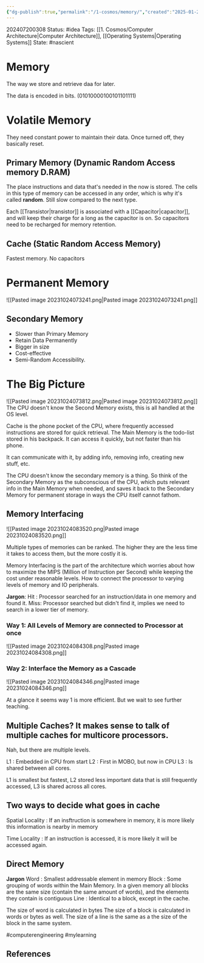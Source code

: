 ```yaml
---
{"dg-publish":true,"permalink":"/1-cosmos/memory/","created":"2025-01-22T11:17:14.071-05:00","updated":"2024-07-20T03:09:07.389-04:00"}
---
```


202407200308
Status: #idea
Tags: [[1. Cosmos/Computer Architecture\|Computer Architecture]], [[Operating Systems\|Operating Systems]]
State: #nascient
# Memory
The way we store and retrieve daa for later.

The data is encoded in bits. (01010000100101101111)

# Volatile Memory
They need constant power to maintain their data. Once turned off, they basically reset.
## Primary Memory (Dynamic Random Access memory D.RAM)
The place instructions and data that's needed in the now is stored.
The cells in this type of memory can be accessed in any order, which is why it's called **random**. Still slow compared to the next type.

Each [[Transistor\|transistor]] is associated with a [[Capacitor\|capacitor]], and will keep their charge for a long as the capacitor is on. So capacitors need to be recharged for memory retention.
## Cache (Static Random Access Memory)
Fastest memory. No capacitors

# Permanent Memory
![[Pasted image 20231024073241.png\|Pasted image 20231024073241.png]]
## Secondary Memory
- Slower than Primary Memory
- Retain Data Permanently
- Bigger in size
- Cost-effective
- Semi-Random Accessibility.


# The Big Picture
![[Pasted image 20231024073812.png\|Pasted image 20231024073812.png]]
The CPU doesn't know the Second Memory exists, this is all handled at the OS level.

Cache is the phone pocket of the CPU, where frequently accessed instructions are stored for quick retrieval. The Main Memory is the todo-list stored in his backpack. It can access it quickly, but not faster than his phone. 

It can communicate with it, by adding info, removing info, creating new stuff, etc.

The CPU doesn't know the secondary memory is a thing. So think of the Secondary Memory as the subconscious of the CPU, which puts relevant info in the Main Memory when needed, and saves it back to the Secondary Memory for permanent storage in ways the CPU itself cannot fathom.

## Memory Interfacing
![[Pasted image 20231024083520.png\|Pasted image 20231024083520.png]]

Multiple types of memories can be ranked. The higher they are the less time it takes to access them, but the more costly it is. 

Memory Interfacing is the part of the architecture which worries about how to maximize the MIPS (Million of Instruction per Second) while keeping the cost under reasonable levels. How to connect the processor to varying levels of memory and IO peripherals.

**Jargon**:
Hit : Processor searched for an instruction/data in one memory and found it.
Miss: Processor searched but didn't find it, implies we need to search in a lower tier of memory.

### Way 1: All Levels of Memory are connected to Processor at once
![[Pasted image 20231024084308.png\|Pasted image 20231024084308.png]]

### Way 2: Interface the Memory as a Cascade
![[Pasted image 20231024084346.png\|Pasted image 20231024084346.png]]

At a glance it seems way 1 is more efficient. But we wait to see further teaching.

## Multiple Caches? It makes sense to talk of multiple caches for multicore processors.
Nah, but there are multiple levels.

L1 : Embedded in CPU from start
L2 : First in MOBO, but now in CPU
L3 : Is shared between all cores.

L1 is smallest but fastest, L2 stored less important data that is still frequently accessed, L3 is shared across all cores.

## Two ways to decide what goes in cache

Spatial Locality : If an insftruction is somewhere in memory, it is more likely this information is nearby in memory

Time Locality : If an instruction is accessed, it is more likely it will be accessed again.


## Direct Memory
**Jargon**
Word : Smallest addressable element in memory
Block : Some grouping of words within the Main Memory. In a given memory all blocks are the same size (contain the same amount of words), and the elements they contain is contiguous
Line : Identical to a block, except in the cache.

The size of word is calculated in bytes
The size of a block is calculated in words or bytes as well.
The size of a line is the same as a the size of the block in the same system.

#computerengineering #mylearning 


## References

